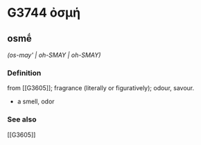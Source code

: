 # G3744 ὀσμή

## osmḗ

_(os-may' | oh-SMAY | oh-SMAY)_

### Definition

from [[G3605]]; fragrance (literally or figuratively); odour, savour.

- a smell, odor

### See also

[[G3605]]

